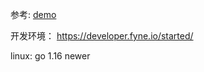 参考:
    [demo](http://chengfangpeng.tech/post/2022-07-02-fyne-tutorial/)




开发环境：
    https://developer.fyne.io/started/

 linux:
    go 1.16 newer
